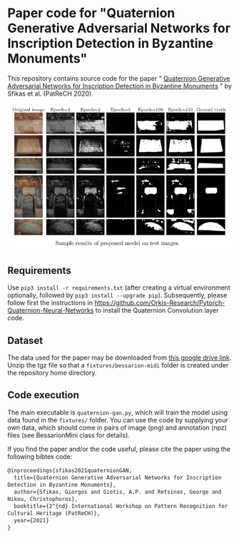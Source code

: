 # Paper code for "Quaternion Generative Adversarial Networks for Inscription Detection in Byzantine Monuments"

This repository contains source code for the paper "
[Quaternion Generative Adversarial Networks for Inscription Detection in Byzantine Monuments](http://cs.uoi.gr/~sfikas/icprw-quaternion-gan.pdf)
" by Sfikas et al. (PatReCH 2020).

![QGAN results](figure.png "Sample")

## Requirements

Use ``pip3 install -r requirements.txt`` (after creating a virtual environment optionally, followed by ``pip3 install --upgrade pip``).
Subsequently, please follow first the instructions in https://github.com/Orkis-Research/Pytorch-Quaternion-Neural-Networks to install the Quaternion Convolution layer code.

## Dataset

The data used for the paper may be downloaded from [this google drive link](https://drive.google.com/file/d/1tDjFgLaDxl7gcOw9NPfWjAl3sCNvEhyv/view?usp=sharing).
Unzip the tgz file so that a ```fixtures/bessarion-midi``` folder is created under the repository home directory.

## Code execution

The main executable is ```quaternion-gan.py```, which will train the model using data found in the ```fixtures/``` folder.
You can use the code by supplying your own data, which should come in pairs of image (png) and annotation (npz) files (see BessarionMini class for details).

If you find the paper and/or the code useful, please cite the paper using the following bibtex code:

```
@inproceedings{sfikas2021quaternionGAN,
  title={Quaternion Generative Adversarial Networks for Inscription Detection in Byzantine Monuments},
  author={Sfikas, Giorgos and Giotis, A.P. and Retsinas, George and Nikou, Christophoros},
  booktitle={2^{nd} International Workshop on Pattern Recognition for Cultural Heritage (PatReCH)},
  year={2021}
}
```
